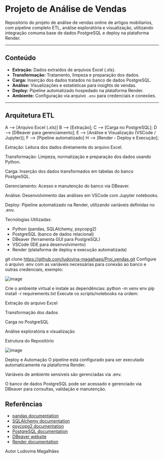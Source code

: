 # Projeto de Análise de Vendas

Repositório do projeto de análise de vendas online de artigos mobiliarios, com pipeline completo ETL, análise exploratória e visualização, utilizando integração comuma base de dados PostgreSQL e deploy na plataforma Render.

---

## Conteúdo

- **Extração:** Dados extraídos de arquivos Excel (.xls).
- **Transformação:** Tratamento, limpeza e preparação dos dados.
- **Carga:** Inserção dos dados tratados no banco de dados PostgreSQL.
- **Análise:** Visualizações e estatísticas para insights de vendas.
- **Deploy:** Pipeline automatizado hospedado na plataforma Render.
- **Ambiente:** Configuração via arquivo `.env` para credenciais e conexões.

---

## Arquitetura ETL

   A --> [Arquivo Excel (.xls)]
   B --> [Extração];
   C --> [Carga no PostgreSQL];
   D --> [DBeaver para gerenciamento];
   E --> [Análise e Visualização (VSCode / Jupyter)];
   F --> [Pipeline automatizado] 
   H --> [Render - Deploy e Execução];


Extração: Leitura dos dados diretamente do arquivo Excel.

Transformação: Limpeza, normalização e preparação dos dados usando Python.

Carga: Inserção dos dados transformados em tabelas do banco PostgreSQL.

Gerenciamento: Acesso e manutenção do banco via DBeaver.

Análise: Desenvolvimento das análises em VSCode com Jupyter notebooks.

Deploy: Pipeline automatizado na Render, utilizando variáveis definidas no .env.

Tecnologias Utilizadas:
- Python (pandas, SQLAlchemy, psycopg2)
- PostgreSQL (banco de dados relacional)
- DBeaver (ferramenta GUI para PostgreSQL)
- VSCode (IDE para desenvolvimento)
- Render (plataforma de deploy e execução automatizada)

git clone https://github.com/ludovina-magalhaes/Proj_vendas.git
Configure o arquivo .env com as variáveis necessárias para conexão ao banco e outras credenciais, exemplo:

![image](https://github.com/user-attachments/assets/9e7c8ee4-dc47-4063-91fc-493bd084215a)


Crie o ambiente virtual e instale as dependências:
python -m venv env
pip install -r requirements.txt
Execute os scripts/notebooks na ordem:

Extração do arquivo Excel

Transformação dos dados

Carga no PostgreSQL

Análise exploratória e visualização

Estrutura do Repositório

![image](https://github.com/user-attachments/assets/414f7991-6d02-4638-8b2f-7ca31f5e0fd9)

Deploy e Automação
O pipeline está configurado para ser executado automaticamente na plataforma Render.

Variáveis de ambiente sensíveis são gerenciadas via .env.

O banco de dados PostgreSQL pode ser acessado e gerenciado via DBeaver para consultas, validação e manutenção.

## Referências

- [pandas documentation](https://pandas.pydata.org/pandas-docs/stable/)
- [SQLAlchemy documentation](https://docs.sqlalchemy.org/)
- [psycopg2 documentation](https://www.psycopg.org/docs/)
- [PostgreSQL documentation](https://www.postgresql.org/docs/)
- [DBeaver website](https://dbeaver.io/)
- [Render documentation](https://render.com/docs)


Autor
Ludovina Magalhães

